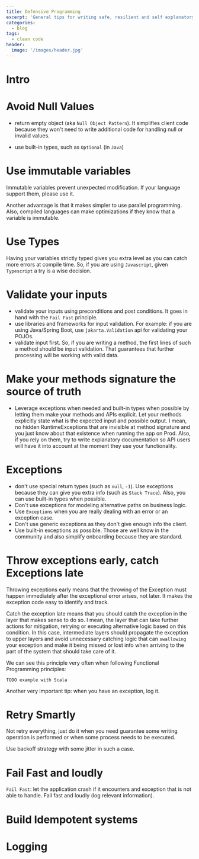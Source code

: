 ```yaml
---
title: Defensive Programming
excerpt: 'General tips for writing safe, resilient and self explanatory code'
categories:
  - blog
tags:
  - clean code
header:
  image: '/images/header.jpg'
---
```


# Intro

# Avoid Null Values

- return empty object (aka `Null Object Pattern`). It simplifies client code because they won't need to write additional code for handling null or invalid values.

- use built-in types, such as `Optional` (in `Java`)

# Use immutable variables

Immutable variables prevent unexpected modification. If your language support them, please use it.

Another advantage is that it makes simpler to use parallel programming. Also, compiled languages can make optimizations if they know that a variable is immutable.

# Use Types

Having your variables strictly typed gives you extra level as you can catch more errors at compile time. So, if you are using `Javascript`, given `Typescript` a try is a wise decision.

# Validate your inputs

- validate your inputs using preconditions and post conditions. It goes in hand with the `Fail Fast` principle.
- use libraries and frameworks for input validation. For example: if you are using Java/Spring Boot, use `jakarta.Validation` api for validating your POJOs.
- validate input first. So, if you are writing a method, the first lines of such a method should be input validation. That guarantees that further processing will be working with valid data.

# Make your methods signature the source of truth

- Leverage exceptions when needed and built-in types when possible by letting them make your methods and APIs explicit. Let your methods explicitly state what is the expected input and possible output. I mean, no hidden RuntimeExceptions that are invisible at method signature and you just know about that existence when running the app on Prod. Also, if you rely on them, try to write explanatory documentation so API users will have it into account at the moment they use your functionality.

# Exceptions

- don't use special return types (such as `null`, `-1`). Use exceptions because they can give you extra info (such as `Stack Trace`). Also, you can use built-in types when possible.
- Don't use exceptions for modeling alternative paths on business logic.
- Use `Exceptions` when you are really dealing with an error or an exception case.
- Don't use generic exceptions as they don't give enough info the client.
- Use built-in exceptions as possible. Those are well know in the community and also simplify onboarding because they are standard.

# Throw exceptions early, catch Exceptions late

Throwing exceptions early means that the throwing of the Exception must happen immediately after the exceptional error arises, not later. It makes the exception code easy to identify and track.

Catch the exception late means that you should catch the exception in the layer that makes sense to do so. I mean, the layer that can take further actions for mitigation, retrying or executing alternative logic based on this condition. In this case, intermediate layers should propagate the exception to upper layers and avoid unnecessary catching logic that can `swallowing` your exception and make it being missed or lost info when arriving to the part of the system that should take care of it.

We can see this principle very often when following Functional Programming principles:

`TODO example with Scala`

Another very important tip: when you have an exception, log it.

# Retry Smartly

Not retry everything, just do it when you need guarantee some writing operation is performed or when some process needs to be executed.

Use backoff strategy with some jitter in such a case.

# Fail Fast and loudly

`Fail Fast`: let the application crash if it encounters and exception that is not able to handle. Fail fast and loudly (log relevant information).

# Build Idempotent systems

# Logging
